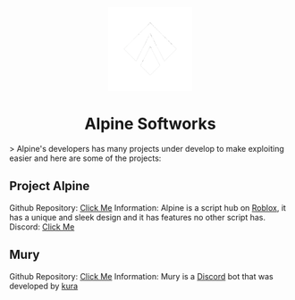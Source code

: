 <p align="center">
  <a href="https://github.com/AlpineSoftworks" rel="noopener" target="_blank"><img width="150" src="AlpineNoBG.png" alt="Alpine logo"></a>
</p>

<h1 align="center">Alpine Softworks</h1>
> Alpine's developers has many projects under develop to make exploiting easier and here are some of the projects:

## Project Alpine
Github Repository: [Click Me](https://github.com/AlpineSoftworks/Alpine)
Information: Alpine is a script hub on [Roblox](https://roblox.com/), it has a unique and sleek design and it has features no other script has.
Discord: [Click Me](UNKNOWN)

## Mury
Github Repository: [Click Me](https://github.com/AlpineSoftworks/Mury)
Information: Mury is a [Discord](https://discord.com) bot that was developed by [kura](https://github.com/kuraise)
